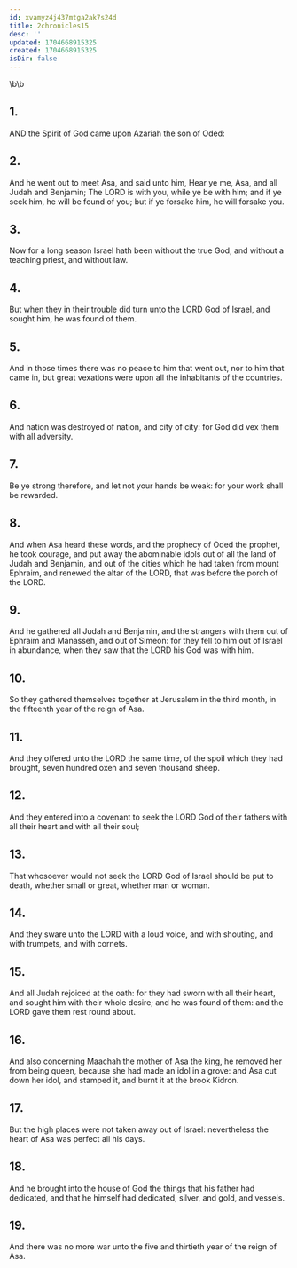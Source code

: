 ```yaml
---
id: xvamyz4j437mtga2ak7s24d
title: 2chronicles15
desc: ''
updated: 1704668915325
created: 1704668915325
isDir: false
---
```

\b\b
## 1.
AND the Spirit of God came upon Azariah the son of Oded:
## 2.
And he went out to meet Asa, and said unto him, Hear ye me, Asa, and all Judah and Benjamin; The LORD is with you, while ye be with him; and if ye seek him, he will be found of you; but if ye forsake him, he will forsake you.
## 3.
Now for a long season Israel hath been without the true God, and without a teaching priest, and without law.
## 4.
But when they in their trouble did turn unto the LORD God of Israel, and sought him, he was found of them.
## 5.
And in those times there was no peace to him that went out, nor to him that came in, but great vexations were upon all the inhabitants of the countries.
## 6.
And nation was destroyed of nation, and city of city: for God did vex them with all adversity.
## 7.
Be ye strong therefore, and let not your hands be weak: for your work shall be rewarded.
## 8.
And when Asa heard these words, and the prophecy of Oded the prophet, he took courage, and put away the abominable idols out of all the land of Judah and Benjamin, and out of the cities which he had taken from mount Ephraim, and renewed the altar of the LORD, that was before the porch of the LORD.
## 9.
And he gathered all Judah and Benjamin, and the strangers with them out of Ephraim and Manasseh, and out of Simeon: for they fell to him out of Israel in abundance, when they saw that the LORD his God was with him.
## 10.
So they gathered themselves together at Jerusalem in the third month, in the fifteenth year of the reign of Asa.
## 11.
And they offered unto the LORD the same time, of the spoil which they had brought, seven hundred oxen and seven thousand sheep.
## 12.
And they entered into a covenant to seek the LORD God of their fathers with all their heart and with all their soul;
## 13.
That whosoever would not seek the LORD God of Israel should be put to death, whether small or great, whether man or woman.
## 14.
And they sware unto the LORD with a loud voice, and with shouting, and with trumpets, and with cornets.
## 15.
And all Judah rejoiced at the oath: for they had sworn with all their heart, and sought him with their whole desire; and he was found of them: and the LORD gave them rest round about.
## 16.
And also concerning Maachah the mother of Asa the king, he removed her from being queen, because she had made an idol in a grove: and Asa cut down her idol, and stamped it, and burnt it at the brook Kidron.
## 17.
But the high places were not taken away out of Israel: nevertheless the heart of Asa was perfect all his days.
## 18.
And he brought into the house of God the things that his father had dedicated, and that he himself had dedicated, silver, and gold, and vessels.
## 19.
And there was no more war unto the five and thirtieth year of the reign of Asa.
